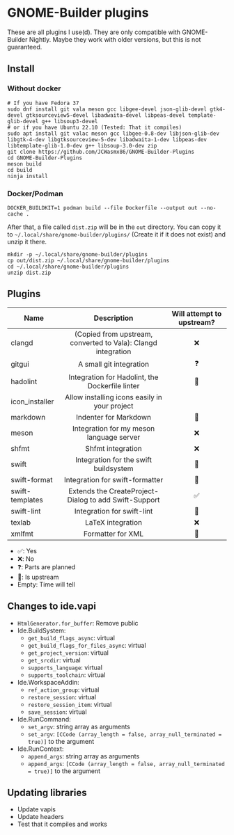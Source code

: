 # GNOME-Builder plugins

These are all plugins I use(d). They are only compatible with GNOME-Builder Nightly. Maybe they work with older versions, but this is not
guaranteed.


## Install
### Without docker
```
# If you have Fedora 37
sudo dnf install git vala meson gcc libgee-devel json-glib-devel gtk4-devel gtksourceview5-devel libadwaita-devel libpeas-devel template-glib-devel g++ libsoup3-devel
# or if you have Ubuntu 22.10 (Tested: That it compiles)
sudo apt install git valac meson gcc libgee-0.8-dev libjson-glib-dev libgtk-4-dev libgtksourceview-5-dev libadwaita-1-dev libpeas-dev libtemplate-glib-1.0-dev g++ libsoup-3.0-dev zip
git clone https://github.com/JCWasmx86/GNOME-Builder-Plugins
cd GNOME-Builder-Plugins
meson build
cd build
ninja install
```
### Docker/Podman
```
DOCKER_BUILDKIT=1 podman build --file Dockerfile --output out --no-cache .
```
After that, a file called `dist.zip` will be in the `out` directory.
You can copy it to `~/.local/share/gnome-builder/plugins/` (Create it if it
does not exist) and unzip it there.
```
mkdir -p ~/.local/share/gnome-builder/plugins
cp out/dist.zip ~/.local/share/gnome-builder/plugins
cd ~/.local/share/gnome-builder/plugins
unzip dist.zip
```

## Plugins
| Name            | Description    | Will attempt to upstream? |
|-----------------|:--------------:|:-----------------------------------------------------------------------------------------------------------------:|
| clangd          | (Copied from upstream, converted to Vala): Clangd integration                                                                 | ❌ |
| gitgui          | A small git integration                                                                                                       | ❓ |
| hadolint        | Integration for Hadolint, the Dockerfile linter                                                                               | 🎉 |
| icon_installer  | Allow installing icons easily in your project                                                                                 |    |
| markdown        | Indenter for Markdown                                                                                                         | 🎉 |
| meson           | Integration for my meson language server                                                                                      | ❌ |
| shfmt           | Shfmt integration                                                                                                             | ❌ |
| swift           | Integration for the swift buildsystem                                                                                         | 🎉 |
| swift-format    | Integration for swift-formatter                                                                                               | 🎉 |
| swift-templates | Extends the CreateProject-Dialog to add Swift-Support                                                                         | ✅ |
| swift-lint      | Integration for swift-lint                                                                                                    | 🎉 |
| texlab          | LaTeX integration                                                                                                             | ❌ |
| xmlfmt          | Formatter for XML                                                                                                             | 🎉 |

- ✅: Yes
- ❌: No
- ❓: Parts are planned
- 🎉: Is upstream
- Empty: Time will tell

## Changes to ide.vapi
- `HtmlGenerator.for_buffer`: Remove public
- Ide.BuildSystem:
	- `get_build_flags_async`: virtual
	- `get_build_flags_for_files_async`: virtual
	- `get_project_version`: virtual
	- `get_srcdir`: virtual
	- `supports_language`: virtual
	- `supports_toolchain`: virtual
- Ide.WorkspaceAddin:
	- `ref_action_group`: virtual
	- `restore_session`: virtual
	- `restore_session_item`: virtual
	- `save_session`: virtual
- Ide.RunCommand:
	- `set_argv`: string array as arguments
	- `set_argv`: `[CCode (array_length = false, array_null_terminated = true)]` to the argument
- Ide.RunContext:
	- `append_args`: string array as arguments
	- `append_args`: `[CCode (array_length = false, array_null_terminated = true)]` to the argument

## Updating libraries
- Update vapis
- Update headers
- Test that it compiles and works
